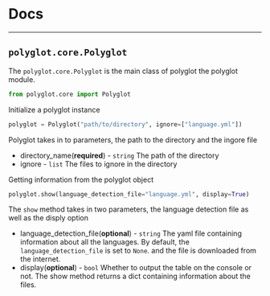 # Docs

<hr>

## `polyglot.core.Polyglot`

The `polyglot.core.Polyglot` is the main class of polyglot the polyglot module.

```python
from polyglot.core import Polyglot
```
Initialize a polyglot instance
```python
polyglot = Polyglot("path/to/directory", ignore=["language.yml"])
```
Polyglot takes in to parameters, the path to the directory and the ingore file
- directory_name(**required**) - `string` The path of the directory
- ignore - `list` The files to ignore in the directory 

Getting information from the polyglot object
```python
polyglot.show(language_detection_file="language.yml", display=True)
```
The `show` method takes in two parameters, the language detection file as well as the disply option
- language_detection_file(**optional**) - `string` The yaml file containing information about all the languages. By default, the `language_detection_file` is set to `None`. and the file is downloaded from the internet.
- display(**optional**) - `bool` Whether to output the table on the console or not. The show method returns a dict containing information about the files.